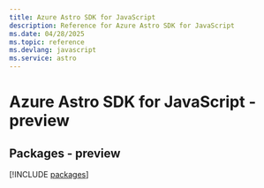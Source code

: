 ```yaml
---
title: Azure Astro SDK for JavaScript
description: Reference for Azure Astro SDK for JavaScript
ms.date: 04/28/2025
ms.topic: reference
ms.devlang: javascript
ms.service: astro
---
```

# Azure Astro SDK for JavaScript - preview
## Packages - preview
[!INCLUDE [packages](astro-index.md)]